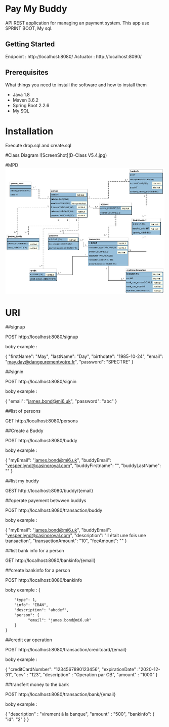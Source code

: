 # Pay My Buddy
API REST application for managing an payment system. 
This app use SPRINT BOOT, My sql.

## Getting Started

Endpoint : http://localhost:8080/
Actuator : http://localhost:8090/

## Prerequisites

What things you need to install the software and how to install them

- Java 1.8
- Maven 3.6.2
- Spring Boot 2.2.6
- My SQL

# Installation
Execute drop.sql and create.sql

#Class Diagram
![ScreenShot](D-Class V5.4.jpg)

#MPD
![ScreenShot](paymybuddy1.0.png)

# URI
##signup

POST http://localhost:8080/signup

boby example :

{
    "firstName": "May",
    "lastName": "Day",
    "birthdate": "1985-10-24",
    "email": "may.day@dangeurementvotre.fr",
    "password": "SPECTRE"
}

##signin

POST http://localhost:8080/signin

boby example :

{
    "email": "james.bond@mi6.uk",
    "password": "abc"
}

##list of persons

GET http://localhost:8080/persons

##Create a Buddy

POST http://localhost:8080/buddy

boby example :

{
    "myEmail": "james.bond@mi6.uk",
    "buddyEmail": "vesper.lynd@casinoroyal.com",
    "buddyFirstname": "",
    "buddyLastName": ""
}

##list my buddy

GEST http://localhost:8080/buddy/{email}


##operate payement betwwen buddys

POST http://localhost:8080/transaction/buddy

boby example :

{
    "myEmail": "james.bond@mi6.uk",
    "buddyEmail": "vesper.lynd@casinoroyal.com",
    "description": "Il était une fois une transaction",
    "transactionAmount": "10",
    "feeAmount": ""
}

##list bank info for a person

GET http://localhost:8080/bankinfo/{email}

##create bankinfo for a person

POST http://localhost:8080/bankinfo

boby example :
    {
  
        "type": 1,
        "info": "IBAN",
        "description": "abcdef",
        "person": {
              "email": "james.bond@mi6.uk"
        }
    }
    
##credit car operation

POST http://localhost:8080/transaction/creditcard/{email}

boby example :

{
	"creditCardNumber": "1234567890123456",
	"expirationDate" :"2020-12-31",
	"ccv" : "123",
	"description" : "Operation par CB",
	"amount" : "1000"
}

##transfert money to the bank

POST http://localhost:8080/transaction/bank/{email}

boby example :

{
	"description" : "virement à la banque",
	"amount" : "500",
    "bankinfo": {
              "id": "2"
        }
}
